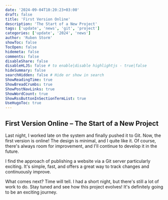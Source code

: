 ```yaml
---
date: '2024-09-04T10:20:23+03:00'
draft: false
title: 'First Version Online'
description: 'The Start of a New Project'
tags: ['update', 'news', 'git', 'project']
categories: ['update', '2024', 'news']
author: 'Ruben Storm'
showToc: false
TocOpen: false
hidemeta: false
comments: false
disableShare: false
disableHLJS: false # to enable|disable highlightjs - true|false
hideSummary: false
searchHidden: false # Hide or show in search
ShowReadingTime: true
ShowBreadCrumbs: true
ShowPostNavLinks: true
ShowWordCount: true
ShowRssButtonInSectionTermList: true
UseHugoToc: true
---
```


## First Version Online – The Start of a New Project

Last night, I worked late on the system and finally pushed it to Git. Now, the first version is online! The design is minimal, and I quite like it. Of course, there's always room for improvement, and I'll continue to develop it in the future.

I find the approach of publishing a website via a Git server particularly exciting. It's simple, fast, and offers a great way to track changes and continuously improve.

What comes next? Time will tell. I had a short night, but there's still a lot of work to do. Stay tuned and see how this project evolves! It's definitely going to be an exciting journey.